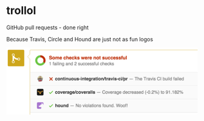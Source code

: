 # trollol
GitHub pull requests - done right

Because Travis, Circle and Hound are just not as fun logos

![assets/GitHub.png](assets/GitHub.png)
